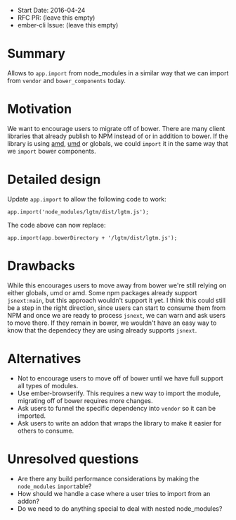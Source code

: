 - Start Date: 2016-04-24
- RFC PR: (leave this empty)
- ember-cli Issue: (leave this empty)

# Summary

Allows to `app.import` from node_modules in a similar way that we can import from `vendor` and `bower_components` today.

# Motivation

We want to encourage users to migrate off of bower. There are many client libraries
that already publish to NPM instead of or in addition to bower. If the library is
using [amd](http://requirejs.org/docs/whyamd.html),
[umd](https://github.com/umdjs/umd) or globals, we could `import` it in the same way
that we `import` bower components.

# Detailed design

Update `app.import` to allow the following code to work:

```
app.import('node_modules/lgtm/dist/lgtm.js');
```

The code above can now replace:

```
app.import(app.bowerDirectory + '/lgtm/dist/lgtm.js');
```

# Drawbacks

While this encourages users to move away from bower we're still relying on either globals, umd or amd. Some npm packages already support `jsnext:main`, but this
approach wouldn't support it yet. I think this could still be a step in the
right direction, since users can start to consume them from NPM and once
we are ready to process `jsnext`, we can warn and ask users to move there.
If they remain in bower, we wouldn't have an easy way to know that the
dependecy they are using already supports `jsnext`.

# Alternatives

* Not to encourage users to move off of bower until we have full support all types of
modules.
* Use ember-browserify. This requires a new way to import the module, migrating off of
bower requires more changes.
* Ask users to funnel the specific dependency into `vendor` so it can be imported.
* Ask users to write an addon that wraps the library to make it easier for others to
 consume.

# Unresolved questions

* Are there any build performance considerations by making the `node_modules` `import`able?
* How should we handle a case where a user tries to import from an addon?
* Do we need to do anything special to deal with nested node_modules?

